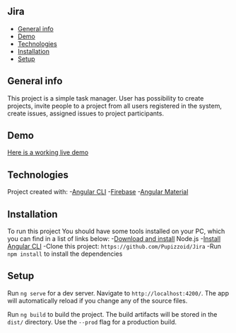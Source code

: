 ## Jira
* [General info](#general-info)
* [Demo](#demo)
* [Technologies](#technologies)
* [Installation](#installation)
* [Setup](#setup)

## General info

This project is a simple task manager. User has possibility to create projects, invite people to a project from all users registered in the system, create issues, assigned issues to project participants.

## Demo

[Here is a working live demo](https://jira-9223e.web.app/login)
## Technologies

Project created with: 
-[Angular CLI](https://angular.io/cli)
-[Firebase](https://firebase.google.com/)
-[Angular Material](https://material.angular.io/)
## Installation

To run this project You should have some tools installed on your PC, which you can find in a list of links below:
-[Download and install](https://nodejs.org/en/) Node.js
-[Install Angular CLI](https://angular.io/cli)
-Clone this project: `https://github.com/Pupizzoid/Jira`
-Run `npm install` to install the dependencies
## Setup

Run `ng serve` for a dev server. Navigate to `http://localhost:4200/`. The app will automatically reload if you change any of the source files.

Run `ng build` to build the project. The build artifacts will be stored in the `dist/` directory. Use the `--prod` flag for a production build.
